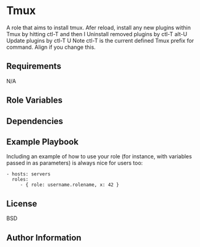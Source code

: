 Tmux
=========

A role that aims to install tmux.
Afer reload, install any new plugins within Tmux by hitting ctl-T and then I
Uninstall removed plugins by ctl-T alt-U
Update plugins by ctl-T U
Note ctl-T is the current defined Tmux prefix for command. Align if you change this. 

Requirements
------------

N/A

Role Variables
--------------



Dependencies
------------


Example Playbook
----------------

Including an example of how to use your role (for instance, with variables passed in as parameters) is always nice for users too:

    - hosts: servers
      roles:
         - { role: username.rolename, x: 42 }

License
-------

BSD

Author Information
------------------

